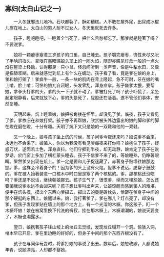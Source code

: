   

## 寡妇(太白山记之一)

　　一入冬就邪法儿地冷。石块都裂了，酥如糟糕。人不敢在屋外尿，出尿成冰棍儿撑在地上。太白山的男人耐不过女人，冬天里就死去许多。

　　孩子，睡吧睡吧，一睡着全当死了，把什么苦愁都忘了。那爹就是睡著了吗？不要说爹。

　　娘将一颗瘪枣塞进三岁孩子的口里，自己睡去。孩子嚼完瘪枣，馋性未尽又吮了半晌的指头，拿眼在黑暗瞧娘头顶上的一圈火焰，随即亦瞧见灯蕊一般的一点火焰在屋梁上移动，认得那是一只小鼠。倏忽间听到一类声音，像是牛犁水田，又像是猫舔浆糊。后来就感觉到炕上有什么在蠕动。孩子看了看，竟是爹在娘的身上，爹和娘打架了！爹疯牛一般，一条一块的肌肉在背上隆起，急不可耐，牙在娘的嘴上啃，脸上啃；可怜的娘兀自闭眼，头发零乱，浑身痉挛。孩子嫌爹太狠，要帮娘，拿拳头打爹的头，爹的头一下子就不动了。爹被打死了吗？孩子吓慌了，呆坐起定眼静看，后来就放下心，爹的头是死了，屁股还在活着。遂不管他们事体，安然复睡。

　　天明起来，炕上睡着娘，娘把被角搂在怀里。却没见了爹。临夜，孩子又看见了爹。爹依旧在和娘打架。孩子亦不再帮娘，欣赏被头外边露出的娘的脚和爹的脚在蹬在磨在蹬，十分有趣。天明了炕下又只是娘的一双鞋和他的一双鞋。

　　又一个晚上，娘与孩子坐上炕的时侯，孩子问爹今夜还来吗？娘说爹不会来，永远也不会来了。娘骗人，你以为我没有看见爹每夜来打你吗？娘抱住了孩子，疑惑万状，遂面若土色，浑身直抖。他们守捱到半夜，却无动静，娘肯定了孩子在说梦话，於门窗上多加了横杠蒙头睡去。孩子不信爹不来了的，等娘睡熟，仍睁著眼睛。果然爹又出现在炕上。爹一定是要和儿子捉迷藏了，赤著身子贴墙往娘那边挪。爹，这样会冷着身子的！因为爹的头上没有火焰。但爹不说话，腮帮子鼓鼓的。爹在被人抬著装进一口棺木中时口里是塞了两个核桃的。爹，那核桃还没吃吗？爹还是不说话，继续朝娘挪去。孩子生气了，很恨爹，续而又埋怨娘，怎么还要骗我说爹永远不会回来呢？孩子想让爹叫出声来，让娘惊醒而感到骗人的难堪，便手在炕头摸，摸出个东西向爹掷去。掷出去的竟是砖枕头，恰砸在爹身子中间的那个硬挺的东西上。娘醒过来。娘，我打著爹了。爹在哪儿？灯点亮了，却没有爹，但孩子发现爹贴在墙上的那个地方上，有一个光溜的木橛。你这孩子，盯一个木橛吓娘！娘在被窝里换下代洗的裤衩，挂在那木橛上。木橛潮潮的，娘说天要变了，木橛也潮露水。

　　翌日，娘携著孩子往山坡上的坟丘去焚纸，发现坟丘塌开一个洞。惊骇入洞，棺木早已开启，爹在里边睡的好好的，但身子中间的那个东西齐根没有了。

　　孩子在与同伴玩耍时，将爹打娘的事说了出去。数年后，娘想改嫁，人都说她年青，说她漂亮，人却都不娶她。